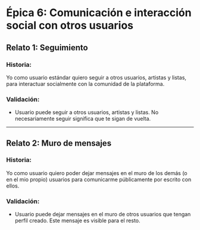 # Épica 6: Comunicación e interacción social con otros usuarios

## Relato 1: Seguimiento
### Historia:
Yo como usuario estándar quiero seguir a otros usuarios, artistas y listas, para interactuar socialmente con la comunidad de la plataforma. <!--  y que se puedan dar conocer las habilidades y gustos por la música de las personas. -->
### Validación:
* Usuario puede seguir a otros usuarios, artistas y listas. No necesariamente seguir significa que te sigan de vuelta.

***

## Relato 2: Muro de mensajes
### Historia:
Yo como usuario quiero poder dejar mensajes en el muro de los demás (o en el mio propio) usuarios para comunicarme públicamente por escrito con ellos.
### Validación:
* Usuario puede dejar mensajes en el muro de otros usuarios que tengan perfil creado. Este mensaje es visible para el resto.
